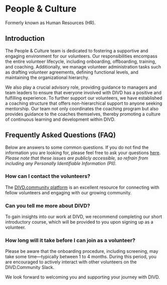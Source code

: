 # People & Culture
Formerly known as Human Resources (HR).

## Introduction
The People & Culture team is dedicated to fostering a supportive and engaging environment for our volunteers. Our responsibilities encompass the entire volunteer lifecycle, including onboarding, offboarding, training, and coaching. Additionally, we manage volunteer administration tasks such as drafting volunteer agreements, defining functional levels, and maintaining the organizational hierarchy.

We also play a crucial advisory role, providing guidance to managers and team leaders to ensure that everyone involved with DIVD has a positive and fulfilling experience. To further support our volunteers, we have established a coaching structure that offers non-hierarchical support to anyone seeking mentorship. Our team not only coordinates the coaching program but also provides guidance to the coaches themselves, thereby promoting a culture of continuous learning and development within DIVD.

## Frequently Asked Questions (FAQ)
Below are answers to some common questions. If you do not find the information you are looking for, please feel free to ask your questions [here](https://github.com/DIVD-NL/people-and-culture/issues). _Please note that these issues are publicly accessible, so refrain from including any Personally Identifiable Information (PII)._

### How can I contact the volunteers?
The [DIVD.community platform](https://DIVD.community) is an excellent resource for connecting with fellow volunteers and engaging with our growing community.

### Can you tell me more about DIVD?
To gain insights into our work at DIVD, we recommend completing our short introductory course, which will be provided to you upon signing up as a volunteer.

### How long will it take before I can join as a volunteer?
Please be aware that the onboarding procedure, including screening, may take some time—typically between 1 to 4 months. During this period, you are encouraged to actively interact with other volunteers on the DIVD.Community Slack.

We look forward to welcoming you and supporting your journey with DIVD.
